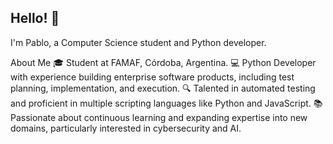 ## Hello! 👋
I'm Pablo, a Computer Science student and Python developer. 

About Me
🎓 Student at FAMAF, Córdoba, Argentina.
💻 Python Developer with experience building enterprise software products, including test planning, implementation, and execution.
🔍 Talented in automated testing and proficient in multiple scripting languages like Python and JavaScript.
📚 Passionate about continuous learning and expanding expertise into new domains, particularly interested in cybersecurity and AI.
